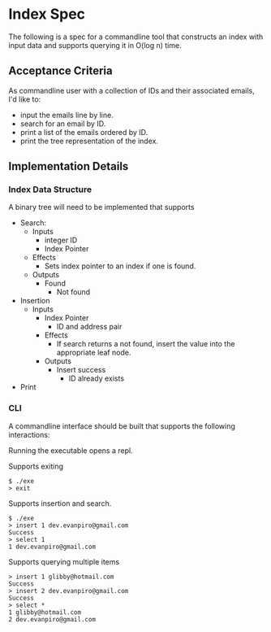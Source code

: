 # Index Spec

The following is a spec for a commandline tool that constructs an index with input data and supports querying it in O(log n) time.

## Acceptance Criteria

As commandline user with a collection of IDs and their associated emails, I'd like to:
- input the emails line by line.
- search for an email by ID.
- print a list of the emails ordered by ID.
- print the tree representation of the index.

## Implementation Details

### Index Data Structure

A binary tree will need to be implemented that supports
- Search:
	- Inputs
		- integer ID
		- Index Pointer
	- Effects
	  - Sets index pointer to an index if one is found.
  - Outputs
	  - Found
		- Not found
- Insertion
  - Inputs
	  - Index Pointer
		- ID and address pair
	- Effects
	  - If search returns a not found, insert the value into the appropriate leaf node.
	- Outputs
	  - Insert success
		- ID already exists
- Print

### CLI

A commandline interface should be built that supports the following interactions:

Running the executable opens a repl.

Supports exiting
```
$ ./exe
> exit
```
Supports insertion and search.
```
$ ./exe
> insert 1 dev.evanpiro@gmail.com
Success
> select 1
1 dev.evanpiro@gmail.com
```
Supports querying multiple items
```
> insert 1 glibby@hotmail.com
Success
> insert 2 dev.evanpiro@gmail.com
Success
> select *
1 glibby@hotmail.com
2 dev.evanpiro@gmail.com
```

